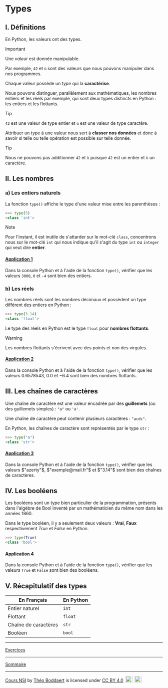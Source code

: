 # Types

## I. Définitions

En Python, les valeurs ont des types. 

> [!IMPORTANT]
> Une *valeur* est donnée manipulable.

Par exemple, `42` et `ù` sont des valeurs que nous pouvons manipuler dans nos programmes.

Chaque valeur possède un *type* qui la **caractérise**.

Nous pouvons distinguer, parallèlement aux mathématiques, les nombres entiers et les réels par exemple, qui sont deux types distincts en Python : les entiers et les flottants.

> [!TIP]
> `42` est une valeur de type entier et `ù` est une valeur de type caractère.

Attribuer un type à une valeur nous sert à **classer nos données** et donc à savoir si telle ou telle opération est possible sur telle donnée.

> [!TIP]
> Nous ne pouvons pas additionner `42` et `ù` puisque `42` est un entier et `ù` un caractère.

## II. Les nombres

### a) Les entiers naturels

La fonction `type()` affiche le type d'une valeur mise entre les parenthèses :

```python
>>> type(5)
<class 'int'>
```
> [!NOTE]
> Pour l'instant, il est inutile de s'attarder sur le mot-clé `class`, concentrons nous sur le mot-clé `int` qui nous indique qu'il s'agit du type `int` ou `integer` qui veut dire **entier**.

#### <ins>Application 1</ins>

Dans la console Python et à l'aide de la fonction `type()`, vérifier que les valeurs `3000`, `0` et `-4` sont bien des entiers.

### b) Les réels

Les nombres réels sont les nombres décimaux et possèdent un type différent des entiers en Python :

```python
>>> type(3.14)
<class 'float'>
```

Le type des réels en Python est le type ``float`` pour **nombres flottants**.

> [!WARNING]
> Les nombres flottants s'écrivent avec des points et non des virgules.

#### <ins>Application 2</ins>

Dans la console Python et à l'aide de la fonction `type()`, vérifier que les valeurs $`0.6578543`$, $`0.0`$ et $`-6.4`$ sont bien des nombres flottants.

## III. Les chaînes de caractères

Une chaîne de caractère est une valeur encadrée par des **guillemets** (ou des guillemets simples) : `"a"`  ou `'a'`.

Une chaîne de caractère peut contenir plusieurs caractères : `"acdc"`.

En Python, les chaînes de caractère sont représentés par le type ``str``  :

```python
>>> type("a")
<class 'str'>
```

#### <ins>Application 3</ins>

Dans la console Python et à l'aide de la fonction `type()`, vérifier que les valeurs $`"azerty"`$, $`"exemple@mail.fr"`$ et $`"3.14"`$ sont bien des chaînes de caractères.

## IV. Les booléens

Les booléens sont un type bien particulier de la programmation, présents dans l'algèbre de Bool inventé par un mathématicien du même nom dans les années 1860.

Dans le type booléen, il y a seulement deux valeurs : **Vrai**, **Faux** respectivement $`True`$ et $`False`$ en Python.

```python
>>> type(True)
<class 'bool'>
```

####  <ins>Application 4</ins>

Dans la console Python et à l'aide de la fonction `type()`, vérifier que les valeurs `True` et `False` sont bien des booléens.

## V. Récapitulatif des types

| En Français | En Python |
|----|----|
|Entier naturel | `int` |
| Flottant | `float` |
| Chaîne de caractères | `str` |
| Booléen | `bool` |

_________

[Exercices](./Exercices/Exercices_types.md)
_________

[Sommaire](./../../README.md)

___________

<p xmlns:cc="http://creativecommons.org/ns#" xmlns:dct="http://purl.org/dc/terms/"><a property="dct:title" rel="cc:attributionURL" href="https://github.com/boddaert/nsi">Cours NSI</a> by <a rel="cc:attributionURL dct:creator" property="cc:attributionName" href="https://github.com/boddaert">Théo Boddaert</a> is licensed under <a href="https://creativecommons.org/licenses/by/4.0/?ref=chooser-v1" target="_blank" rel="license noopener noreferrer" style="display:inline-block;">CC BY 4.0</a>  <img style="height:22px!important;margin-left:3px;vertical-align:text-bottom;" src="https://mirrors.creativecommons.org/presskit/icons/cc.svg?ref=chooser-v1" alt="">  <img style="height:22px!important;margin-left:3px;vertical-align:text-bottom;" src="https://mirrors.creativecommons.org/presskit/icons/by.svg?ref=chooser-v1" alt=""></p> 